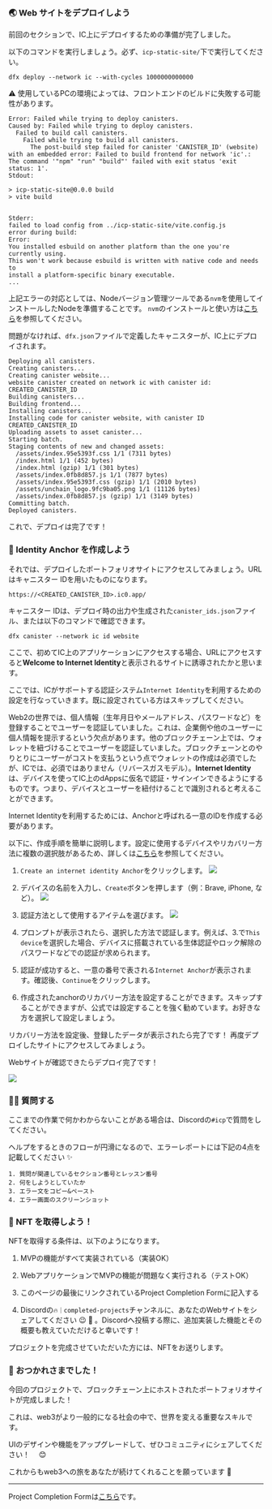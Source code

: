 ### 🌏 Web サイトをデプロイしよう

前回のセクションで、IC上にデプロイするための準備が完了しました。

以下のコマンドを実行しましょう。必ず、`icp-static-site/`下で実行してください。

```
dfx deploy --network ic --with-cycles 1000000000000
```

⚠️ 使用しているPCの環境によっては、フロントエンドのビルドに失敗する可能性があります。

```
Error: Failed while trying to deploy canisters.
Caused by: Failed while trying to deploy canisters.
  Failed to build call canisters.
    Failed while trying to build all canisters.
      The post-build step failed for canister 'CANISTER_ID' (website) with an embedded error: Failed to build frontend for network 'ic'.: The command '"npm" "run" "build"' failed with exit status 'exit status: 1'.
Stdout:

> icp-static-site@0.0.0 build
> vite build


Stderr:
failed to load config from ../icp-static-site/vite.config.js
error during build:
Error:
You installed esbuild on another platform than the one you're currently using.
This won't work because esbuild is written with native code and needs to
install a platform-specific binary executable.
...
```

上記エラーの対応としては、Nodeバージョン管理ツールである`nvm`を使用してインストールしたNodeを準備することです。
`nvm`のインストールと使い方は[こちら](https://github.com/nvm-sh/nvm#installing-and-updating)を参照してください。

問題がなければ、`dfx.json`ファイルで定義したキャニスターが、IC上にデプロイされます。

```
Deploying all canisters.
Creating canisters...
Creating canister website...
website canister created on network ic with canister id: CREATED_CANISTER_ID
Building canisters...
Building frontend...
Installing canisters...
Installing code for canister website, with canister ID CREATED_CANISTER_ID
Uploading assets to asset canister...
Starting batch.
Staging contents of new and changed assets:
  /assets/index.95e5393f.css 1/1 (7311 bytes)
  /index.html 1/1 (452 bytes)
  /index.html (gzip) 1/1 (301 bytes)
  /assets/index.0fb8d857.js 1/1 (7877 bytes)
  /assets/index.95e5393f.css (gzip) 1/1 (2010 bytes)
  /assets/unchain_logo.9fc9ba05.png 1/1 (11126 bytes)
  /assets/index.0fb8d857.js (gzip) 1/1 (3149 bytes)
Committing batch.
Deployed canisters.
```

これで、デプロイは完了です！

### 🔐 Identity Anchor を作成しよう

それでは、デプロイしたポートフォリオサイトにアクセスしてみましょう。URLはキャニスター IDを用いたものになります。

`https://<CREATED_CANISTER_ID>.ic0.app/`

キャニスター IDは、デプロイ時の出力や生成された`canister_ids.json`ファイル、または以下のコマンドで確認できます。

```
dfx canister --network ic id website
```

ここで、初めてIC上のアプリケーションにアクセスする場合、URLにアクセスすると**Welcome to Internet Identity**と表示されるサイトに誘導されたかと思います。

ここでは、ICがサポートする認証システム`Internet Identity`を利用するための設定を行なっていきます。既に設定されている方はスキップしてください。

Web2の世界では、個人情報（生年月日やメールアドレス、パスワードなど）を登録することでユーザーを認証していました。これは、企業側や他のユーザーに個人情報を提示するという欠点があります。他のブロックチェーン上では、ウォレットを紐づけることでユーザーを認証していました。ブロックチェーンとのやりとりにユーザーがコストを支払うという点でウォレットの作成は必須でしたが、ICでは、必須ではありません（リバースガスモデル）。**Internet Identity**は、デバイスを使ってIC上のdAppsに仮名で認証・サインインできるようにするものです。つまり、デバイスとユーザーを紐付けることで識別されると考えることができます。

Internet Identityを利用するためには、Anchorと呼ばれる一意のIDを作成する必要があります。

以下に、作成手順を簡単に説明します。設定に使用するデバイスやリカバリー方法に複数の選択肢があるため、詳しくは[こちら](https://internetcomputer.org/docs/current/tokenomics/identity-auth/auth-how-to/)を参照してください。

1. `Create an internet identity Anchor`をクリックします。
   ![](/public/images/ICP-Static-Site/section-4/4_1_1.png)

2. デバイスの名前を入力し、`Create`ボタンを押します（例：Brave, iPhone, など）。
   ![](/public/images/ICP-Static-Site/section-4/4_1_2.png)

3. 認証方法として使用するアイテムを選びます。
   ![](/public/images/ICP-Static-Site/section-4/4_1_3.png)

4. プロンプトが表示されたら、選択した方法で認証します。例えば、3.で`This device`を選択した場合、デバイスに搭載されている生体認証やロック解除のパスワードなどでの認証が求められます。

5. 認証が成功すると、一意の番号で表される`Internet Anchor`が表示されます。確認後、`Continue`をクリックします。

6. 作成されたanchorのリカバリー方法を設定することができます。スキップすることができますが、公式では設定することを強く勧めています。お好きな方を選択して設定しましょう。

リカバリー方法を設定後、登録したデータが表示されたら完了です！ 再度デプロイしたサイトにアクセスしてみましょう。

Webサイトが確認できたらデプロイ完了です！

![](/public/images/ICP-Static-Site/section-4/4_1_4.png)

### 🙋‍♂️ 質問する

ここまでの作業で何かわからないことがある場合は、Discordの`#icp`で質問をしてください。

ヘルプをするときのフローが円滑になるので、エラーレポートには下記の4点を記載してください ✨

```
1. 質問が関連しているセクション番号とレッスン番号
2. 何をしようとしていたか
3. エラー文をコピー&ペースト
4. エラー画面のスクリーンショット
```

### 🎫 NFT を取得しよう！

NFTを取得する条件は、以下のようになります。

1. MVPの機能がすべて実装されている（実装OK）

2. WebアプリケーションでMVPの機能が問題なく実行される（テストOK）

3. このページの最後にリンクされているProject Completion Formに記入する

4. Discordの`🔥｜completed-projects`チャンネルに、あなたのWebサイトをシェアしてください 😉 🎉 。Discordへ投稿する際に、追加実装した機能とその概要も教えていただけると幸いです！

プロジェクトを完成させていただいた方には、NFTをお送りします。

### 🎉 おつかれさまでした！

今回のプロジェクトで、ブロックチェーン上にホストされたポートフォリオサイトが完成しました！

これは、web3がより一般的になる社会の中で、世界を変える重要なスキルです。

UIのデザインや機能をアップグレードして、ぜひコミュニティにシェアしてください！　 😊

これからもweb3への旅をあなたが続けてくれることを願っています 🚀

---

Project Completion Formは[こちら](https://airtable.com/shrf1cCtTx0iQuszX)です。
